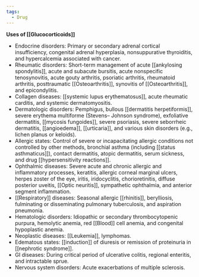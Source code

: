 ```yaml
---
tags:
  - Drug
---
```

**Uses of [[Glucocorticoids]]**
- Endocrine disorders: Primary or secondary adrenal cortical insufficiency, congenital adrenal hyperplasia, nonsuppurative thyroiditis, and hypercalcemia associated with cancer. 
- Rheumatic disorders: Short-term management of acute [[ankylosing spondylitis]], acute and subacute bursitis, acute nonspecific tenosynovitis, acute gouty arthritis, psoriatic arthritis, rheumatoid arthritis, posttraumatic [[Osteoarthritis]], synovitis of [[Osteoarthritis]], and epicondylitis. 
- Collagen diseases: [[systemic lupus erythematosus]], acute rheumatic carditis, and systemic dermatomyositis. 
- Dermatologic disorders: Pemphigus, bullous [[dermatitis herpetiformis]], severe erythema multiforme (Stevens– Johnson syndrome), exfoliative dermatitis, [[mycosis fungoides]], severe psoriasis, severe seborrheic dermatitis, [[angioedema]], [[urticaria]], and various skin disorders (e.g., lichen planus or keloids). 
- Allergic states: Control of severe or incapacitating allergic conditions not controlled by other methods, bronchial asthma (including [[status asthmaticus]]), contact dermatitis, atopic dermatitis, serum sickness, and drug [[hypersensitivity reactions]]. 
- Ophthalmic diseases: Severe acute and chronic allergic and inflammatory processes, keratitis, allergic corneal marginal ulcers, herpes zoster of the eye, iritis, iridocyclitis, chorioretinitis, diffuse posterior uveitis, [[Optic neuritis]], sympathetic ophthalmia, and anterior segment inflammation. 
- [[Respiratory]] diseases: Seasonal allergic [[rhinitis]], berylliosis, fulminating or disseminating pulmonary tuberculosis, and aspiration pneumonia. 
- Hematologic disorders: Idiopathic or secondary thrombocytopenic purpura, hemolytic anemia, red [[Blood]] cell anemia, and congenital hypoplastic anemia. 
- Neoplastic diseases: [[Leukemia]], lymphomas. 
- Edematous states: [[induction]] of diuresis or remission of proteinuria in [[nephrotic syndrome]]. 
- GI diseases: During critical period of ulcerative colitis, regional enteritis, and intractable sprue. 
- Nervous system disorders: Acute exacerbations of multiple sclerosis.
